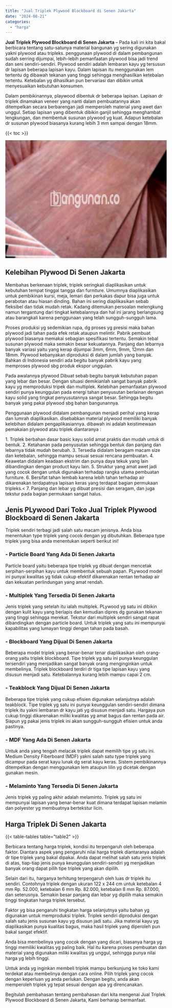 ```yaml
---
title: "Jual Triplek Plywood Blockboard di Senen Jakarta"
date: "2024-08-21"
categories: 
  - "harga"
---
```


**Jual Triplek Plywood Blockboard di Senen Jakarta** – Pada kali ini kita bakal berbicara tentang satu-satunya material bangunan yg sering digunakan yakni plywood atau tripleks. penggunaan plywood di dalam pembangunan sudah serring dijumpai, lebih-lebih pemanfaatan plywood bisa jadi trend dan seni sendiri-sendiri. Plywood sendiri adalah lembaran kayu yg tersusun dr lapisan beberapa lapisan kayu. Dalam lapisan itu menggunakan lem tertentu dg dibawah tekanan yang tinggi sehingga menghasilkan ketebalan tertentu. Ketebalan yg dihasilkan pun bervariasi dan dibikin untuk menyesuaikan kebutuhan konsumen.

Dalam pembikinannya, playwood dibentuk dr beberapa lapisan. Lapisan dr triplek dinamakan veneer yang nanti dalam pembuatannya akan ditempelkan secara berbarengan jadi memperoleh material yang awet dan unggul. Setiap lapisan yang dibentuk dibikin ganjil sehingga menghambat lengkungan, dan membentuk susunan plywood yg kuat. Adapun ketebalan dr susunan plywood biasanya kurang lebih 3 mm sampai dengan 18mm.

{{< toc >}}

![Jual Triplek Plywood Blockboard di Senen Jakarta](/images/jual-triplek-murah-05.png)

## Kelebihan Plywood Di Senen Jakarta

Membahas berkenaan triplek, triplek seringkali diaplikasikan untuk kebutuhan tempat tinggal tangga dan furniture. Umumnya diaplikasikan untuk pembikinan kursi, meja, lemari dan perkakas dapur bisa juga untuk perabotan atau hiasan dinding. Bahan ini sering diaplikasikan sebab fleksibel dan tidak mudah retak. Kadang ditemukan persoalan melengkung namun tergantung dari tingkat ketebalannya dan hal ini jarang berlangsung atau barangkali karena penggunaan yang telah sungguh-sungguh lama.

Proses produksi yg sedemikian rupa, dg proses yg presisi maka bahan plywood jadi tahan pada efek retak ataupun melintir. Pabrik pembuat plywood biasanya memakai sebagian spesifikasi tertentu. Semakin tebal susunan plywood maka semakin besar kekuatannya. Panjang dan lebarnya banyak variasi yaitu yang kerap dijumpai 3mm, 6mm, 9mm, 12mm dan 18mm. Plywood kebanyakan diproduksi di dalam jumlah yang banyak. Bahkan di Indonesia sendiri ada begitu banyak pabrik kayu yang memproses plywood sbg produk ekspor unggulan.

Pada awalannya plywood Dibuat sebab begitu banyak kebutuhan papan yang lebar dan besar. Dengan situasi demikianlah sangat banyak pabrik kayu yg memproduksi tripek dan multiplek. Kelebihan pemanfaatan plywood sendiri punya keunggulan pada energi tahan penyusutan berlainan dengan kayu solid yang tingkat penyusutannya sangat besar. Sehingga begitu banyak yang pakai plywood sbg bahan bangunannya.

Penggunaan plywood didalam pembangunan menjadi perihal yang kerap dan lumrah diaplikasikan. disebabkan material plywood memiliki banyak kelebihan didalam pengaplikasiannya. dibawah ini adalah keistimewaan pemakaian plywood atau triplek diantaranya :

1\. Triplek berbahan dasar basic kayu solid amat praktis dan mudah untuk di bentuk. 2. Ketahanan pada penyusutan sehingga bentuk dan panjang dan lebarnya tidak mudah berubah. 3. Tersedia didalam beragam macam size dan ketebalan, sehingga mampu sesuai sesuai rencana pembuatan. 4. Keawetan didalam keadaan ekstrim dan punya daya tekuk yang lain dibandingkan dengan product kayu lain. 5. Struktur yang amat awet jadi yang cocok dengan untuk digunakan terhadap rangka utama pembuatan furniture. 6. Bersifat tahan lembab karena lebih tahan terhadap air dikarenakan terdapatnya lapisan keras yang terdapat bagian permukaan tripleks.< 7. Panjang dan lebar yg dibuat presisi dan seragam, dan juga tekstur pada bagian permukaan sangat halus.

## Jenis PLywood Dari Toko Jual Triplek Plywood Blockboard di Senen Jakarta

Triplek sendiri terbagi jadi salah satu macam jenisnya. Anda bisa menentukan type triplek yang cocok dengan yg dibutuhkan. Beberapa type triplek yang bisa anda menentukan seperti berikut ini!

### \- Particle Board Yang Ada Di Senen Jakarta

Particle board yaitu beberapa tipe triplek yg dibuat dengan mencetak serpihan-serpihan kayu untuk membentuk sebuah papan. PLywood model ini punyai kwalitas yg tidak cukup efektif dikarenakan rentan terhadap air dan kekuatan perlindungan yang amat rendah.

### \- Multiplek Yang Tersedia Di Senen Jakarta

Jenis triplek yang setelah itu ialah multiplek. PLywood yg satu ini dibikin dengan kulit kayu yang berlapis dan kemudian dipres dg gunakan tekanan yang tinggi sehingga merekat. Tekstur dari multiplek sendiri sangat rapat dibandingkan dengan particle board. Untuk triplek yang satu ini mempunyai kapabilitas yang lumayan tinggi dengan tahan pada basah.

### \- Blockboard Yang Dijual Di Senen Jakarta

Beberapa model triplek yang benar-benar tenar diaplikasikan oleh orang-orang yaitu triplek blockboard. Tipe triplek yg satu ini punya keunggulan tersendiri yang menjadikan sangat banyak orang menginginkan untuk membelinya. Triplek blockboard terdiri dr tiga tipe lapisan kayu yang disusun menjadi satu. Ketebalannya kurang lebih mampu capai 2 cm.

### \- Teakblock Yang Dijual Di Senen Jakarta

Beberapa tipe triplek yang cukup efisien digunakan selanjutnya adalah teakblock. Tipe triplek yg satu ini punyai keunggulan sendiri-sendiri dimana triplek itu yakni lembaran dr kayu jati yg disusun menjadi satu. Hargaya pun cukup tinggi dikarenakan miliki kwalitas yg amat bagus dan rentan pada air. Siapun yg pakai jenis triplek ini akan sungguh-sungguh efisien untuk anda pastinya.

### \- MDF Yang Ada Di Senen Jakarta

Untuk anda yang tengah melacak triplek dapat memilih tipe yg satu ini. Medium Density Fiberboard (MDF) yakni salah satu type triplek yang dicampur pada serat kayu lunak dg serat kayu keras. Sistem pembikinannya ditempelkan dengan menggunakan lem ataupun lilin yg dicetak dengan gunakan mesin.

### \- Melaminto Yang Tersedia Di Senen Jakarta

Jenis triplek yg paling akhir adalah melaminto. Triplek yg satu ini mempunyai lapisan yang benar-benar kuat dimana terdapat lapisan melamin dan polyester yg membuatnya bertekstur licin.

## Harga Triplek Di Senen Jakarta

{{< table-tables table="table2" >}}

Berbicara tentang harga triplek, kondisi itu terpengaruh oleh beberapa faktor. Diantara aspek yang pengaruhi nilai harga triplek diantaranya adalah dr tipe triplek yang bakal dipakai. Anda dapat melihat salah satu jenis triplek di atas, tiap-tiap jenis punya keunggulan sendiri-sendiri yg menjadikan banyak orang dapat pilih tipe triplek yang akan dipilih.

Selain dari itu, harganya terhitung terpengaruh oleh luas dr triplek itu sendiri. Contohnya triplek dengan ukuran 122 x 244 cm untuk ketebalan 4 mm Rp. 52.000, ketebalan 6 mm Rp. 82.000, ketebalan 8 mm Rp. 87.000, dan seterusnya. Semakin besar panjang dan lebar yg dipilih maka semakin tinggi tingkatan harga triplek tersebut.

Faktor yg bisa pengaruhi tingkatan harga selanjutnya yaitu bahan yg digunakan untuk memproduksi triplek. Triplek sendiri diproduksi dengan salah satu jenis susunan kayu yg disusun jadi satu. Jika material kayu yg diaplikasikan punya kualitas bagus, maka hasil triplek yang diperoleh pun bakal sangat efektif.

Anda bisa membelinya yang cocok dengan yang dicari, biasanya harga yg tinggi memiliki kwalitas yg paling baik. Hal itu karena proses pembuatan dan material yang digunakan miliki kwalitas yg unggul, sehingga punya nilai harga yg lebih tinggi.

Untuk anda yg inginkan membeli triplek mampu berkunjung ke toko kami terdekat atau membelinya dengan cara online. Pilih triplek yang cocok dengan keperluan yg anda perlukan. Dengan begitu, anda akan memperoleh triplek yg tepat sesuai dengan apa yg direncanakan.

Begitulah pembahasan tentang pembahasan dari kita mengenai Jual Triplek Plywood Blockboard di Senen Jakarta, Kami berharap bermanfaat.
